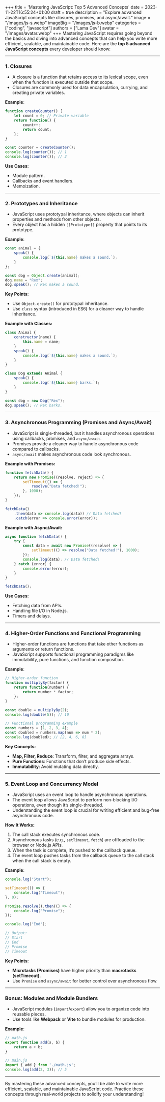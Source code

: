 +++
title = 'Mastering JavaScript: Top 5 Advanced Concepts'
date = 2023-11-22T16:55:24+01:00
draft = true
description = "Explore advanced JavaScript concepts like closures, promises, and async/await."
image = "/images/js-s.webp"
imageBig = "/images/js-b.webp"
categories = ["coding", "javascript"]
authors = ["Lama Dev"]
avatar = "/images/avatar.webp"
+++
Mastering JavaScript requires going beyond the basics and diving into advanced concepts that can help you write more efficient, scalable, and maintainable code. Here are the **top 5 advanced JavaScript concepts** every developer should know:

---

### 1. **Closures**
   - A closure is a function that retains access to its lexical scope, even when the function is executed outside that scope.
   - Closures are commonly used for data encapsulation, currying, and creating private variables.

   **Example:**
   ```javascript
   function createCounter() {
       let count = 0; // Private variable
       return function() {
           count++;
           return count;
       };
   }

   const counter = createCounter();
   console.log(counter()); // 1
   console.log(counter()); // 2
   ```

   **Use Cases:**
   - Module pattern.
   - Callbacks and event handlers.
   - Memoization.

---

### 2. **Prototypes and Inheritance**
   - JavaScript uses prototypal inheritance, where objects can inherit properties and methods from other objects.
   - Every object has a hidden `[[Prototype]]` property that points to its prototype.

   **Example:**
   ```javascript
   const animal = {
       speak() {
           console.log(`${this.name} makes a sound.`);
       }
   };

   const dog = Object.create(animal);
   dog.name = "Rex";
   dog.speak(); // Rex makes a sound.
   ```

   **Key Points:**
   - Use `Object.create()` for prototypal inheritance.
   - Use `class` syntax (introduced in ES6) for a cleaner way to handle inheritance.

   **Example with Classes:**
   ```javascript
   class Animal {
       constructor(name) {
           this.name = name;
       }
       speak() {
           console.log(`${this.name} makes a sound.`);
       }
   }

   class Dog extends Animal {
       speak() {
           console.log(`${this.name} barks.`);
       }
   }

   const dog = new Dog("Rex");
   dog.speak(); // Rex barks.
   ```

---

### 3. **Asynchronous Programming (Promises and Async/Await)**
   - JavaScript is single-threaded, but it handles asynchronous operations using callbacks, promises, and `async/await`.
   - Promises provide a cleaner way to handle asynchronous code compared to callbacks.
   - `async/await` makes asynchronous code look synchronous.

   **Example with Promises:**
   ```javascript
   function fetchData() {
       return new Promise((resolve, reject) => {
           setTimeout(() => {
               resolve("Data fetched!");
           }, 1000);
       });
   }

   fetchData()
       .then(data => console.log(data)) // Data fetched!
       .catch(error => console.error(error));
   ```

   **Example with Async/Await:**
   ```javascript
   async function fetchData() {
       try {
           const data = await new Promise((resolve) => {
               setTimeout(() => resolve("Data fetched!"), 1000);
           });
           console.log(data); // Data fetched!
       } catch (error) {
           console.error(error);
       }
   }

   fetchData();
   ```

   **Use Cases:**
   - Fetching data from APIs.
   - Handling file I/O in Node.js.
   - Timers and delays.

---

### 4. **Higher-Order Functions and Functional Programming**
   - Higher-order functions are functions that take other functions as arguments or return functions.
   - JavaScript supports functional programming paradigms like immutability, pure functions, and function composition.

   **Example:**
   ```javascript
   // Higher-order function
   function multiplyBy(factor) {
       return function(number) {
           return number * factor;
       };
   }

   const double = multiplyBy(2);
   console.log(double(5)); // 10

   // Functional programming example
   const numbers = [1, 2, 3, 4];
   const doubled = numbers.map(num => num * 2);
   console.log(doubled); // [2, 4, 6, 8]
   ```

   **Key Concepts:**
   - **Map, Filter, Reduce**: Transform, filter, and aggregate arrays.
   - **Pure Functions**: Functions that don’t produce side effects.
   - **Immutability**: Avoid mutating data directly.

---

### 5. **Event Loop and Concurrency Model**
   - JavaScript uses an event loop to handle asynchronous operations.
   - The event loop allows JavaScript to perform non-blocking I/O operations, even though it’s single-threaded.
   - Understanding the event loop is crucial for writing efficient and bug-free asynchronous code.

   **How It Works:**
   1. The call stack executes synchronous code.
   2. Asynchronous tasks (e.g., `setTimeout`, `fetch`) are offloaded to the browser or Node.js APIs.
   3. When the task is complete, it’s pushed to the callback queue.
   4. The event loop pushes tasks from the callback queue to the call stack when the call stack is empty.

   **Example:**
   ```javascript
   console.log("Start");

   setTimeout(() => {
       console.log("Timeout");
   }, 0);

   Promise.resolve().then(() => {
       console.log("Promise");
   });

   console.log("End");

   // Output:
   // Start
   // End
   // Promise
   // Timeout
   ```

   **Key Points:**
   - **Microtasks (Promises)** have higher priority than **macrotasks (setTimeout)**.
   - Use `Promise` and `async/await` for better control over asynchronous flow.

---

### Bonus: **Modules and Module Bundlers**
   - JavaScript modules (`import`/`export`) allow you to organize code into reusable pieces.
   - Use tools like **Webpack** or **Vite** to bundle modules for production.

   **Example:**
   ```javascript
   // math.js
   export function add(a, b) {
       return a + b;
   }

   // main.js
   import { add } from './math.js';
   console.log(add(2, 3)); // 5
   ```

---

By mastering these advanced concepts, you’ll be able to write more efficient, scalable, and maintainable JavaScript code. Practice these concepts through real-world projects to solidify your understanding!
